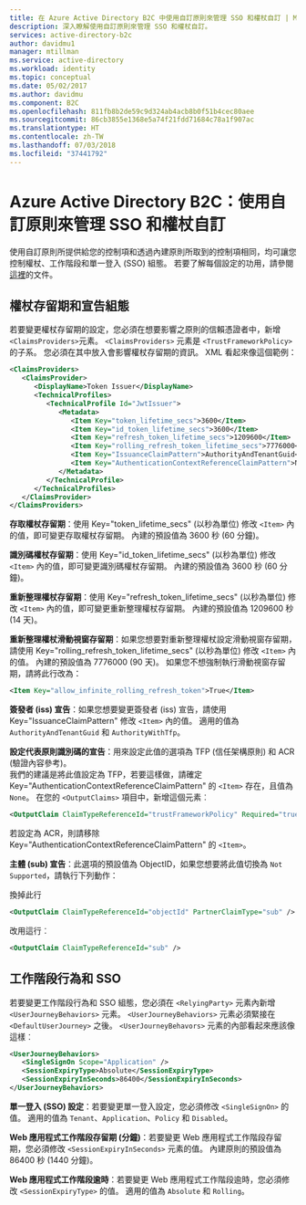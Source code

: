 ```yaml
---
title: 在 Azure Active Directory B2C 中使用自訂原則來管理 SSO 和權杖自訂 | Microsoft Docs
description: 深入瞭解使用自訂原則來管理 SSO 和權杖自訂。
services: active-directory-b2c
author: davidmu1
manager: mtillman
ms.service: active-directory
ms.workload: identity
ms.topic: conceptual
ms.date: 05/02/2017
ms.author: davidmu
ms.component: B2C
ms.openlocfilehash: 811fb8b2de59c9d324ab4acb8b0f51b4cec80aee
ms.sourcegitcommit: 86cb3855e1368e5a74f21fdd71684c78a1f907ac
ms.translationtype: HT
ms.contentlocale: zh-TW
ms.lasthandoff: 07/03/2018
ms.locfileid: "37441792"
---
```

# <a name="azure-active-directory-b2c-manage-sso-and-token-customization-with-custom-policies"></a>Azure Active Directory B2C：使用自訂原則來管理 SSO 和權杖自訂
使用自訂原則所提供給您的控制項和透過內建原則所取到的控制項相同，均可讓您控制權杖、工作階段和單一登入 (SSO) 組態。  若要了解每個設定的功用，請參閱[這裡](#active-directory-b2c-token-session-sso)的文件。

## <a name="token-lifetimes-and-claims-configuration"></a>權杖存留期和宣告組態
若要變更權杖存留期的設定，您必須在想要影響之原則的信賴憑證者中，新增 `<ClaimsProviders>`元素。  `<ClaimsProviders>` 元素是 `<TrustFrameworkPolicy>` 的子系。  您必須在其中放入會影響權杖存留期的資訊。  XML 看起來像這個範例：

```XML
<ClaimsProviders>
   <ClaimsProvider>
      <DisplayName>Token Issuer</DisplayName>
      <TechnicalProfiles>
         <TechnicalProfile Id="JwtIssuer">
            <Metadata>
               <Item Key="token_lifetime_secs">3600</Item>
               <Item Key="id_token_lifetime_secs">3600</Item>
               <Item Key="refresh_token_lifetime_secs">1209600</Item>
               <Item Key="rolling_refresh_token_lifetime_secs">7776000</Item>
               <Item Key="IssuanceClaimPattern">AuthorityAndTenantGuid</Item>
               <Item Key="AuthenticationContextReferenceClaimPattern">None</Item>
            </Metadata>
         </TechnicalProfile>
      </TechnicalProfiles>
   </ClaimsProvider>
</ClaimsProviders>
```

**存取權杖存留期**：使用 Key="token_lifetime_secs" (以秒為單位) 修改 `<Item>` 內的值，即可變更存取權杖存留期。  內建的預設值為 3600 秒 (60 分鐘)。

**識別碼權杖存留期**：使用 Key="id_token_lifetime_secs" (以秒為單位) 修改 `<Item>` 內的值，即可變更識別碼權杖存留期。  內建的預設值為 3600 秒 (60 分鐘)。

**重新整理權杖存留期**：使用 Key="refresh_token_lifetime_secs" (以秒為單位) 修改 `<Item>` 內的值，即可變更重新整理權杖存留期。  內建的預設值為 1209600 秒 (14 天)。

**重新整理權杖滑動視窗存留期**：如果您想要對重新整理權杖設定滑動視窗存留期，請使用 Key="rolling_refresh_token_lifetime_secs" (以秒為單位) 修改 `<Item>` 內的值。  內建的預設值為 7776000 (90 天)。  如果您不想強制執行滑動視窗存留期，請將此行改為：
```XML
<Item Key="allow_infinite_rolling_refresh_token">True</Item>
```

**簽發者 (iss) 宣告**：如果您想要變更簽發者 (iss) 宣告，請使用 Key="IssuanceClaimPattern" 修改 `<Item>` 內的值。  適用的值為 `AuthorityAndTenantGuid` 和 `AuthorityWithTfp`。

**設定代表原則識別碼的宣告**：用來設定此值的選項為 TFP (信任架構原則) 和 ACR (驗證內容參考)。  
我們的建議是將此值設定為 TFP，若要這樣做，請確定 Key="AuthenticationContextReferenceClaimPattern" 的 `<Item>` 存在，且值為 `None`。
在您的 `<OutputClaims>` 項目中，新增這個元素︰
```XML
<OutputClaim ClaimTypeReferenceId="trustFrameworkPolicy" Required="true" DefaultValue="{policy}" />
```
若設定為 ACR，則請移除 Key="AuthenticationContextReferenceClaimPattern" 的 `<Item>`。

**主體 (sub) 宣告**：此選項的預設值為 ObjectID，如果您想要將此值切換為 `Not Supported`，請執行下列動作：

換掉此行 
```XML
<OutputClaim ClaimTypeReferenceId="objectId" PartnerClaimType="sub" />
```
改用這行︰
```XML
<OutputClaim ClaimTypeReferenceId="sub" />
```

## <a name="session-behavior-and-sso"></a>工作階段行為和 SSO

若要變更工作階段行為和 SSO 組態，您必須在 `<RelyingParty>` 元素內新增 `<UserJourneyBehaviors>` 元素。  `<UserJourneyBehaviors>` 元素必須緊接在 `<DefaultUserJourney>` 之後。  `<UserJourneyBehavors>` 元素的內部看起來應該像這樣︰

```XML
<UserJourneyBehaviors>
   <SingleSignOn Scope="Application" />
   <SessionExpiryType>Absolute</SessionExpiryType>
   <SessionExpiryInSeconds>86400</SessionExpiryInSeconds>
</UserJourneyBehaviors>
```
**單一登入 (SSO) 設定**：若要變更單一登入設定，您必須修改 `<SingleSignOn>` 的值。  適用的值為 `Tenant`、`Application`、`Policy` 和 `Disabled`。 

**Web 應用程式工作階段存留期 (分鐘)**：若要變更 Web 應用程式工作階段存留期，您必須修改 `<SessionExpiryInSeconds>` 元素的值。  內建原則的預設值為 86400 秒 (1440 分鐘)。

**Web 應用程式工作階段逾時**：若要變更 Web 應用程式工作階段逾時，您必須修改 `<SessionExpiryType>` 的值。  適用的值為 `Absolute` 和 `Rolling`。
